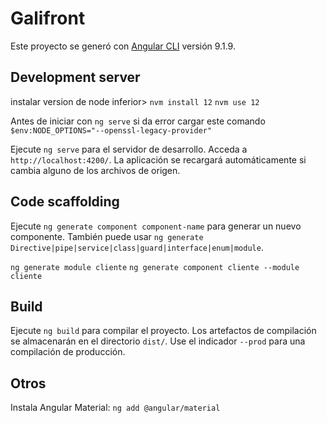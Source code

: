 # Galifront

Este proyecto se generó con [Angular CLI](https://github.com/angular/angular-cli) versión 9.1.9.

## Development server

instalar version de node inferior> `nvm install 12`
`nvm use 12`

Antes de iniciar con `ng serve` si da error cargar este comando `$env:NODE_OPTIONS="--openssl-legacy-provider"`

Ejecute `ng serve` para el servidor de desarrollo. Acceda a `http://localhost:4200/`. La aplicación se recargará automáticamente si cambia alguno de los archivos de origen.

## Code scaffolding

Ejecute `ng generate component component-name` para generar un nuevo componente. También puede usar `ng generate Directive|pipe|service|class|guard|interface|enum|module`.

`ng generate module cliente`
`ng generate component cliente --module cliente`

## Build

Ejecute `ng build` para compilar el proyecto. Los artefactos de compilación se almacenarán en el directorio `dist/`. Use el indicador `--prod` para una compilación de producción.

## Otros
Instala Angular Material: `ng add @angular/material`



